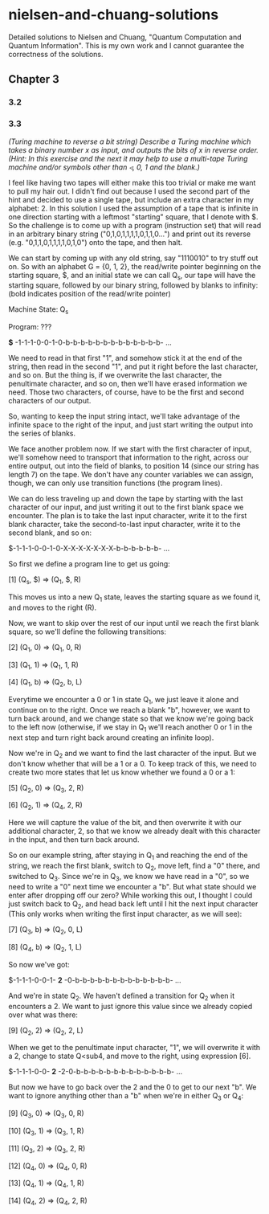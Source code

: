 # nielsen-and-chuang-solutions
Detailed solutions to Nielsen and Chuang, "Quantum Computation and Quantum Information". This is my own work and I cannot guarantee the correctness of the solutions.

## Chapter 3 

### 3.2



### 3.3

*(Turing machine to reverse a bit string) Describe a Turing machine which takes a binary number x as input, and outputs the bits of x in reverse order. (Hint: In this exercise and the next it may help to use a multi-tape Turing machine and/or symbols other than ◃, 0, 1 and the blank.)*

I feel like having two tapes will either make this too trivial or make me want to pull my hair out. I didn't find out because I used the second part of the hint and decided to use a single tape, but include an extra character in my alphabet: 2.  In this solution I used the assumption of a tape that is infinite in one direction starting with a leftmost "starting" square, that I denote with $. So the challenge is to come up with a program (instruction set) that will read in an arbitrary binary string ("0,1,0,1,1,1,1,0,1,1,0...") and print out its reverse (e.g. "0,1,1,0,1,1,1,1,0,1,0") onto the tape, and then halt.

We can start by coming up with any old string, say "1110010" to try stuff out on. So with an alphabet G = {0, 1, 2}, the read/write pointer beginning on the starting square, $, and an initial state we can call Q<sub>s</sub>, our tape will have the starting square, followed by our binary string, followed by blanks to infinity: (bold indicates position of the read/write pointer)

Machine State: Q<sub>s</sub>

Program: ???

**$** -1-1-1-0-0-1-0-b-b-b-b-b-b-b-b-b-b-b-b-b- ...

We need to read in that first "1", and somehow stick it at the end of the string, then read in the second "1", and put it right before the last character, and so on. But the thing is, if we overwrite the last character, the penultimate character, and so on, then we'll have erased information we need. Those two characters, of course, have to be the first and second characters of our output.

So, wanting to keep the input string intact, we'll take advantage of the infinite space to the right of the input, and just start writing the output into the series of blanks. 

We face another problem now. If we start with the first character of input, we'll somehow need to transport that information to the right, across our entire output, out into the field of blanks, to position 14 (since our string has length 7) on the tape. We don't have any counter variables we can assign, though, we can only use transition functions (the program lines). 

We can do less traveling up and down the tape by starting with the last character of our input, and just writing it out to the first blank space we encounter. The plan is to take the last input character, write it to the first blank character, take the second-to-last input character, write it to the second blank, and so on:

$-1-1-1-0-0-1-0-X-X-X-X-X-X-X-b-b-b-b-b-b- ...

So first we define a program line to get us going:

[1] (Q<sub>s</sub>, $) => (Q<sub>1</sub>, $, R)

This moves us into a new Q<sub>1</sub> state, leaves the starting square as we found it, and moves to the right (R).

Now, we want to skip over the rest of our input until we reach the first blank square, so we'll define the following transitions:

[2] (Q<sub>1</sub>, 0) => (Q<sub>1</sub>, 0, R)

[3] (Q<sub>1</sub>, 1) => (Q<sub>1</sub>, 1, R)

[4] (Q<sub>1</sub>, b) => (Q<sub>2</sub>, b, L)

Everytime we encounter a 0 or 1 in state Q<sub>1</sub>, we just leave it alone and continue on to the right. Once we reach a blank "b", however, we want to turn back around, and we change state so that we know we're going back to the left now (otherwise, if we stay in Q<sub>1</sub> we'll reach another 0 or 1 in the next step and turn right back around creating an infinite loop). 

Now we're in Q<sub>2</sub> and we want to find the last character of the input. But we don't know whether that will be a 1 or a 0. To keep track of this, we need to create two more states that let us know whether we found a 0 or a 1:

[5] (Q<sub>2</sub>, 0) => (Q<sub>3</sub>, 2, R)

[6] (Q<sub>2</sub>, 1) => (Q<sub>4</sub>, 2, R)

Here we will capture the value of the bit, and then overwrite it with our additional character, 2, so that we know we already dealt with this character in the input, and then turn back around.

So on our example string, after staying in Q<sub>1</sub> and reaching the end of the string, we reach the first blank, switch to Q<sub>2</sub>, move left, find a "0" there, and switched to Q<sub>3</sub>. Since we're in Q<sub>3</sub>, we know we have read in a "0", so we need to write a "0" next time we encounter a "b". But what state should we enter after dropping off our zero? While working this out, I thought I could just switch back to Q<sub>2</sub>, and head back left until I hit the next input character (This only works when writing the first input character, as we will see):

[7] (Q<sub>3</sub>, b) => (Q<sub>2</sub>, 0, L)

[8] (Q<sub>4</sub>, b) => (Q<sub>2</sub>, 1, L)

So now we've got:

$-1-1-1-0-0-1- **2** -0-b-b-b-b-b-b-b-b-b-b-b-b-b- ...

And we're in state Q<sub>2</sub>. We haven't defined a transition for Q<sub>2</sub> when it encounters a 2. We want to just ignore this value since we already copied over what was there:

[9] (Q<sub>2</sub>, 2) => (Q<sub>2</sub>, 2, L)

When we get to the penultimate input character, "1", we will overwrite it with a 2, change to state Q<sub4</sub>, and move to the right, using expression [6]. 

$-1-1-1-0-0- **2** -2-0-b-b-b-b-b-b-b-b-b-b-b-b-b- ...

But now we have to go back over the 2 and the 0 to get to our next "b". We want to ignore anything other than a "b" when we're in either Q<sub>3</sub> or Q<sub>4</sub>:

[9] (Q<sub>3</sub>, 0) => (Q<sub>3</sub>, 0, R)

[10] (Q<sub>3</sub>, 1) => (Q<sub>3</sub>, 1, R)

[11] (Q<sub>3</sub>, 2) => (Q<sub>3</sub>, 2, R)

[12] (Q<sub>4</sub>, 0) => (Q<sub>4</sub>, 0, R)

[13] (Q<sub>4</sub>, 1) => (Q<sub>4</sub>, 1, R)

[14] (Q<sub>4</sub>, 2) => (Q<sub>4</sub>, 2, R)









